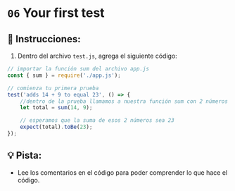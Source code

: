 # `06` Your first test

## 📝 Instrucciones:

1. Dentro del archivo `test.js`, agrega el siguiente código:

```js
// importar la función sum del archivo app.js
const { sum } = require('./app.js');

// comienza tu primera prueba
test('adds 14 + 9 to equal 23', () => {
    //dentro de la prueba llamamos a nuestra función sum con 2 números
    let total = sum(14, 9);

    // esperamos que la suma de esos 2 números sea 23
    expect(total).toBe(23);
});
```

## 💡 Pista:

+ Lee los comentarios en el código para poder comprender lo que hace el código. 